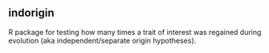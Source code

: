 ## indorigin

R package for testing how many times a trait of interest was regained during evolution (aka independent/separate origin hypotheses).



